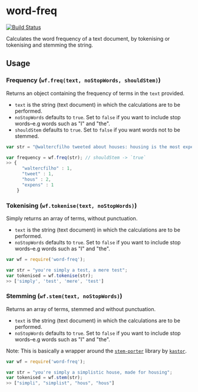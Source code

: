 word-freq
=========
[![Build Status](https://travis-ci.org/waltervascarvalho/word-freq.svg?branch=master)](https://travis-ci.org/waltervascarvalho/word-freq)

Calculates the word frequency of a text document, by tokenising or tokenising and stemming the string.

## Usage

### Frequency (`wf.freq(text, noStopWords, shouldStem)`)
Returns an object containing the frequency of terms in the `text` provided.
* `text` is the string (text document) in which the calculations are to be performed.
* `noStopWords` defaults to `true`. Set to `false` if you want to include stop words–e.g words such as "I" and "the".
* `shouldStem` defaults to `true`. Set to `false` if you want words not to be stemmed.
 
```javascript
var str = "@waltercfilho tweeted about houses: housing is the most expensive thing ever f#!*";

var frequency = wf.freq(str); // shouldStem -> `true`
>> {
      "waltercfilho" : 1,
      "tweet" : 1,
      "hous" : 2,
      "expens" : 1
    }
```

### Tokenising (`wf.tokenise(text, noStopWords)`)
Simply returns an array of terms, without punctuation.

* `text` is the string (text document) in which the calculations are to be performed.
* `noStopWords` defaults to `true`. Set to `false` if you want to include stop words–e.g words such as "I" and "the".

```javascript
var wf = require('word-freq');

var str = "you're simply a test, a mere test";
var tokenised = wf.tokenise(str);
>> ['simply', 'test', 'mere', 'test']

```

### Stemming (`wf.stem(text, noStopWords)`)
Returns an array of terms, stemmed and without punctuation.

* `text` is the string (text document) in which the calculations are to be performed.
* `noStopWords` defaults to `true`. Set to `false` if you want to include stop words–e.g words such as "I" and "the".

Note: This is basically a wrapper around the [`stem-porter`](https://www.npmjs.org/package/stem-porter) library by [`kastor`](https://www.npmjs.org/~kastor).

```javascript
var wf = require('word-freq');

var str = "you're simply a simplistic house, made for housing";
var tokenised = wf.stem(str);
>> ["simpli", "simplist", "hous", "hous"]
```

